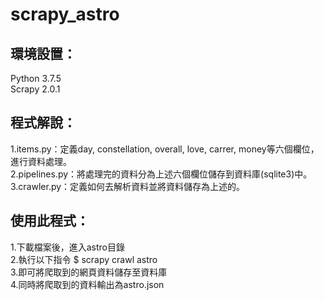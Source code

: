 # scrapy_astro
## 環境設置：
Python 3.7.5  
Scrapy 2.0.1  

## 程式解說：
1.items.py：定義day, constellation, overall, love, carrer, money等六個欄位，進行資料處理。  
2.pipelines.py：將處理完的資料分為上述六個欄位儲存到資料庫(sqlite3)中。  
3.crawler.py：定義如何去解析資料並將資料儲存為上述的。  

## 使用此程式：
1.下載檔案後，進入astro目錄  
2.執行以下指令 $ scrapy crawl astro  
3.即可將爬取到的網頁資料儲存至資料庫  
4.同時將爬取到的資料輸出為astro.json  


